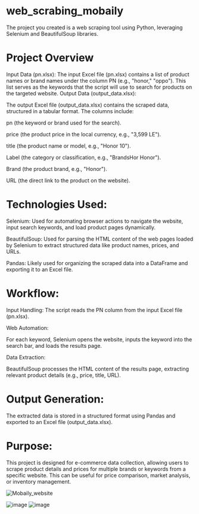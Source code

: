 # web_scrabing_mobaily
The project you created is a web scraping tool using Python, leveraging Selenium and BeautifulSoup libraries. 

# Project Overview

Input Data (pn.xlsx):
The input Excel file (pn.xlsx) contains a list of product names or brand names under the column PN (e.g., "honor," "oppo").
This list serves as the keywords that the script will use to search for products on the targeted website.
Output Data (output_data.xlsx):

The output Excel file (output_data.xlsx) contains the scraped data, structured in a tabular format. The columns include:

pn (the keyword or brand used for the search).

price (the product price in the local currency, e.g., "3,599 LE").

title (the product name or model, e.g., "Honor 10").

Label (the category or classification, e.g., "BrandsHor Honor").

Brand (the product brand, e.g., "Honor").

URL (the direct link to the product on the website).

# Technologies Used:

Selenium: Used for automating browser actions to navigate the website, input search keywords, and load product pages dynamically.

BeautifulSoup: Used for parsing the HTML content of the web pages loaded by Selenium to extract structured data like product names, prices, and URLs.

Pandas: Likely used for organizing the scraped data into a DataFrame and exporting it to an Excel file.

# Workflow:

Input Handling: The script reads the PN column from the input Excel file (pn.xlsx).

Web Automation:

For each keyword, Selenium opens the website, inputs the keyword into the search bar, and loads the results page.

Data Extraction:

BeautifulSoup processes the HTML content of the results page, extracting relevant product details (e.g., price, title, URL).

# Output Generation:

The extracted data is stored in a structured format using Pandas and exported to an Excel file (output_data.xlsx).

# Purpose:

This project is designed for e-commerce data collection, allowing users to scrape product details and prices for multiple brands or keywords from a specific website. This can be useful for price comparison, market analysis, or inventory management.

![Mobaily_website](https://github.com/user-attachments/assets/89cb7b18-4636-44a9-81f6-d9cb82580e5b)

![image](https://github.com/user-attachments/assets/95f3dfb7-74b3-4ac8-8bf4-76245af4afc8)
![image](https://github.com/user-attachments/assets/eb7f2a2e-adcf-436f-af17-94c2cdd3845f)


